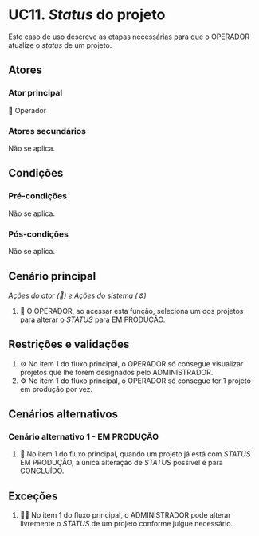 # UC11. _Status_ do projeto
Este caso de uso descreve as etapas necessárias para que o OPERADOR atualize o _status_ de um projeto.

## Atores
### Ator principal
👷 Operador

### Atores secundários
Não se aplica.

## Condições
### Pré-condições
Não se aplica.

### Pós-condições
Não se aplica.

## Cenário principal
_Ações do ator (👷) e Ações do sistema (⚙️)_

1. 👷 O OPERADOR, ao acessar esta função, seleciona um dos projetos para alterar o _STATUS_ para EM PRODUÇÃO.

## Restrições e validações

1. ⚙️ No item 1 do fluxo principal, o OPERADOR só consegue visualizar projetos que lhe forem designados pelo ADMINISTRADOR.
2. ⚙️ No item 1 do fluxo principal, o OPERADOR só consegue ter 1 projeto em produção por vez.

## Cenários alternativos

### Cenário alternativo 1 - EM PRODUÇÃO
1. 👷 No item 1 do fluxo principal, quando um projeto já está com _STATUS_ EM PRODUÇÃO, a única alteração de _STATUS_ possível é para CONCLUÍDO.

## Exceções
1. 👨‍💼 No item 1 do fluxo principal, o ADMINISTRADOR pode alterar livremente o _STATUS_ de um projeto conforme julgue necessário.
